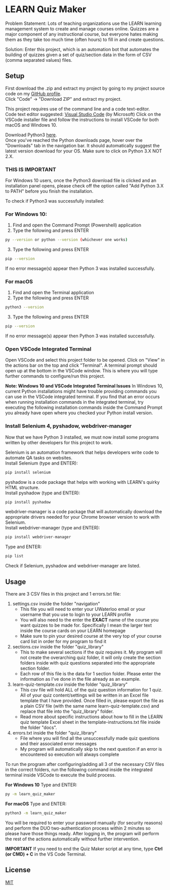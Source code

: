 # LEARN Quiz Maker
Problem Statement: Lots of teaching organizations use the LEARN learning management system to create and manage courses online. Quizzes are a major component of any instructional course, but everyone hates making them as they take too much time (often hours) to fill in and create questions.

Solution: Enter this project, which is an automation bot that automates the building of quizzes given a set of quiz/section data in the form of CSV (comma separated values) files.

## Setup
First download the .zip and extract my project by going to my project source code on my [GitHub profile](https://github.com/lekangwang/learn-quiz-maker).\
Click "Code" -> "Download ZIP" and extract my project.

This project requires use of the command line and a code text-editor.\
Code text editor suggested: [Visual Studio Code](https://code.visualstudio.com/docs/setup/setup-overview) (by Microsoft)
Click on the VSCode installer file and follow the instructions to install VSCode for both macOS and Windows 10. 

Download Python3 [here](https://www.python.org/downloads/).\
Once you've reached the Python downloads page, hover over the "Downloads" tab in the navigation bar. It should automatically suggest the latest version download for your OS. Make sure to click on Python 3.X NOT 2.X.

### THIS IS IMPORTANT
For Windows 10 users, once the Python3 download file is clicked and an installation panel opens, please check off the option called "Add Python 3.X to PATH" before you finish the installation. 

To check if Python3 was successfully installed: 

### For Windows 10:
1. Find and open the Command Prompt (Powershell) application
2. Type the following and press ENTER
```bash 
py --version or python --version (whichever one works)
```

3. Type the following and press ENTER
```bash
pip --version
```
If no error message(s) appear then Python 3 was installed successfully.

### For macOS
1. Find and open the Terminal application
2. Type the following and press ENTER
```bash 
python3 --version
```

3. Type the following and press ENTER
```bash
pip --version
```
If no error message(s) appear then Python 3 was installed successfully.

### Open VSCode Integrated Terminal
Open VSCode and select this project folder to be opened. Click on "View" in the actions bar on the top and click "Terminal". A terminal prompt should open up at the bottom in the VSCode window. This is where you will type further commands to configure/run this project.

**Note: Windows 10 and VSCode Integrated Terminal Issues** 
In Windows 10, current Python installations might have trouble providing commands you can use in the VSCode integrated terminal. If you find that an error occurs when running installation commands in the integrated terminal, try executing the following installation commands inside the Command Prompt you already have open where you checked your Python install version.

### Install Selenium 4, pyshadow, webdriver-manager
Now that we have Python 3 installed, we must now install some programs written by other developers for this project to work.

Selenium is an automation framework that helps developers write code to automate QA tasks on websites. \
Install Selenium (type and ENTER):
```bash
pip install selenium
```

pyshadow is a code package that helps with working with LEARN's quirky HTML structure. \
Install pyshadow (type and ENTER):
```bash
pip install pyshadow
```

webdriver-manager is a code package that will automatically download the appropriate drivers needed for your Chrome browser version to work with Selenium. \
Install webdriver-manager (type and ENTER):
```bash
pip install webdriver-manager
```

Type and ENTER:
```bash 
pip list
```
Check if Selenium, pyshadow and webdriver-manager are listed. 

## Usage
There are 3 CSV files in this project and 1 errors.txt file:
1. settings.csv inside the folder "navigation"
    - This file you will need to enter your UWaterloo email or your username that you use to login to your LEARN profile
    - You will also need to the enter the **EXACT** name of the course you want quizzes to be made for. Specifically I mean the larger text inside the course cards on your LEARN homepage
    - Make sure to pin your desired course at the very top of your course card list in order for my program to find it
2. sections.csv inside the folder "quiz_library"
    - This to make several sections if the quiz requires it. My program will not create the overarching quiz folder, it will only create the section folders inside with quiz questions separated into the appropriate section folder. 
    - Each row of this file is the data for 1 section folder. Please enter the information as I've done in the file already as an example.
3. learn-quiz-template.csv inside the folder "quiz_library"
    - This csv file will hold ALL of the quiz question information for 1 quiz. All of your quiz content/settings will be written in an Excel file template that I have provided. Once filled in, please export the file as a plain CSV file (with the same name learn-quiz-template.csv) and replace that file into the "quiz_library" folder.
    - Read more about specific instructions about how to fill in the LEARN quiz template Excel sheet in the template-instructions.txt file inside the folder "docs". 
3. errors.txt inside the folder "quiz_library"
    - File where you will find all the unsuccessfully made quiz questions and their associated error messages
    - My program will automatically skip to the next question if an error is encountered so execution will always complete

To run the program after configuring/adding all 3 of the necessary CSV files in the correct folders, run the following command inside the integrated terminal inside VSCode to execute the build process. 

**For Windows 10**
Type and ENTER:
```bash
py -m learn_quiz_maker
```

**For macOS**
Type and ENTER:
```bash
python3 -m learn_quiz_maker
```

You will be required to enter your password manually (for security reasons) and perform the DUO two-authentication process within 2 minutes so please have those things ready. After logging in, the program will perform the rest of the actions automatically without further intervention. 

**IMPORTANT**
If you need to end the Quiz Maker script at any time, type **Ctrl (or CMD) + C** in the VS Code Terminal. 

## License
[MIT](https://choosealicense.com/licenses/mit/)